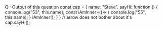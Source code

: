 Q : Output of this question
const cap = {
    name: "Steve",
    sayHi: function () {
        console.log("53", this.name);
    const iAmInner=()=> {
            console.log("55", this.name);
        }
        iAmInner();
    }
}
// arrow does not bother about it's  
cap.sayHi();
